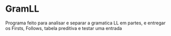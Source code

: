 # GramLL
Programa feito para analisar e separar a gramatica LL em partes, e entregar os Firsts, Follows, tabela preditiva e testar uma entrada

